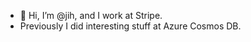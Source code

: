 - 👋 Hi, I’m @jih, and I work at Stripe.
- Previously I did interesting stuff at Azure Cosmos DB.

<!---
- 👀 I’m interested in ...
- 🌱 I’m currently learning ...
- 💞️ I’m looking to collaborate on ...
- 📫 How to reach me ...

jih/jih is a ✨ special ✨ repository because its `README.md` (this file) appears on your GitHub profile.
You can click the Preview link to take a look at your changes.
--->

